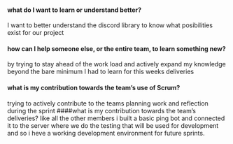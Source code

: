 #### what do I want to learn or understand better?
I want to better understand the discord library to know what posibilities exist for our project
#### how can I help someone else, or the entire team, to learn something new?
by trying to stay ahead of the work load and actively expand my knowledge beyond the bare minimum I had to learn for this weeks deliveries
#### what is my contribution towards the team’s use of Scrum?
trying to actively contribute to the teams planning work and reflection during the sprint
####what is my contribution towards the team’s deliveries?
like all the other members i built a basic ping bot and connected it to the server where we do the testing that will be used for development and so i heve a working development environment for future sprints.


